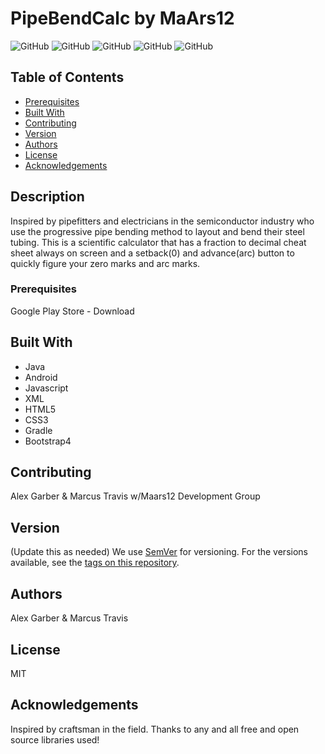 
# PipeBendCalc by MaArs12

![GitHub](https://img.shields.io/github/repo-size/Maars12/PipeBendCalc?style=plastic) ![GitHub](https://img.shields.io/github/last-commit/Maars12/PipeBendCalc?style=plastic) ![GitHub](https://img.shields.io/github/languages/top/Maars12/PipeBendCalc?style=plastic) ![GitHub](https://img.shields.io/github/license/Maars12/PipeBendCalc?style=plastic) ![GitHub](https://img.shields.io/github/followers/Maars12?style=social)

## Table of Contents

* [Prerequisites](#prerequisites)
* [Built With](#built-with)
* [Contributing](#contributing)
* [Version](#version)
* [Authors](#authors)
* [License](#license)
* [Acknowledgements](#acknowledgements)

## Description

Inspired by pipefitters and electricians in the semiconductor industry who use the progressive pipe bending method to layout and bend their steel tubing. This is a scientific calculator that has a fraction to decimal cheat sheet always on screen and a setback(0) and advance(arc) button to quickly figure your zero marks and arc marks.

### Prerequisites

Google Play Store - Download

## Built With

* Java 
* Android 
* Javascript 
* XML 
* HTML5 
* CSS3 
* Gradle
* Bootstrap4

## Contributing

Alex Garber & Marcus Travis w/Maars12 Development Group

## Version
(Update this as needed)
We use [SemVer](http://semver.org/) for versioning. For the versions available, see the [tags on this repository](https://github.com/your/project/tags). 

## Authors

Alex Garber & Marcus Travis

## License

MIT

## Acknowledgements

Inspired by craftsman in the field.
Thanks to any and all free and open source libraries used!

